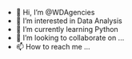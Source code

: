 - 👋 Hi, I’m @WDAgencies
- 👀 I’m interested in Data Analysis
- 🌱 I’m currently learning Python
- 💞️ I’m looking to collaborate on ...
- 📫 How to reach me ...

<!---
WDAgencies/WDAgencies is a ✨ special ✨ repository because its `README.md` (this file) appears on your GitHub profile.
You can click the Preview link to take a look at your changes.
--->
